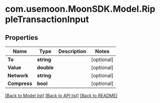 # com.usemoon.MoonSDK.Model.RippleTransactionInput

## Properties

Name | Type | Description | Notes
------------ | ------------- | ------------- | -------------
**To** | **string** |  | [optional] 
**Value** | **double** |  | [optional] 
**Network** | **string** |  | [optional] 
**Compress** | **bool** |  | [optional] 

[[Back to Model list]](../README.md#documentation-for-models) [[Back to API list]](../README.md#documentation-for-api-endpoints) [[Back to README]](../README.md)


